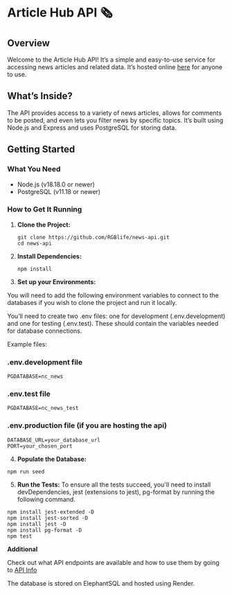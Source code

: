 # Article Hub API 🗞️

## Overview
Welcome to the Article Hub API! It’s a simple and easy-to-use service for accessing news articles and related data. It’s hosted online [here](https://article-hub-api.onrender.com) for anyone to use.

## What’s Inside?
The API provides access to a variety of news articles, allows for comments to be posted, and even lets you filter news by specific topics. It’s built using Node.js and Express and uses PostgreSQL for storing data.


## Getting Started

### What You Need
- Node.js (v18.18.0 or newer)
- PostgreSQL (v11.18 or newer)

### How to Get It Running
1. **Clone the Project:**
   ```
   git clone https://github.com/RGBlife/news-api.git
   cd news-api
   ```
2. **Install Dependencies:**
   ```
   npm install
   ```
3. **Set up your Environments:**

You will need to add the following environment variables to connect to the databases if you wish to clone the project and run it locally.

You’ll need to create two .env files: one for development (.env.development) and one for testing (.env.test). These should contain the variables needed for database connections.

Example files:
### .env.development file
```
PGDATABASE=nc_news
```
### .env.test file
```
PGDATABASE=nc_news_test
```
### .env.production file (if you are hosting the api)
``` 
DATABASE_URL=your_database_url
PORT=your_chosen_port
```
4. **Populate the Database:**
```
npm run seed
```
5. **Run the Tests:**
To ensure all the tests succeed, you'll need to install devDependencies, jest (extensions to jest), pg-format by running the following command.
```
npm install jest-extended -D
npm install jest-sorted -D
npm install jest -D
npm install pg-format -D
npm test
```
**Additional**

Check out what API endpoints are available and how to use them by going to [API Info](https://article-hub-api.onrender.com)

The database is stored on ElephantSQL and hosted using Render.
